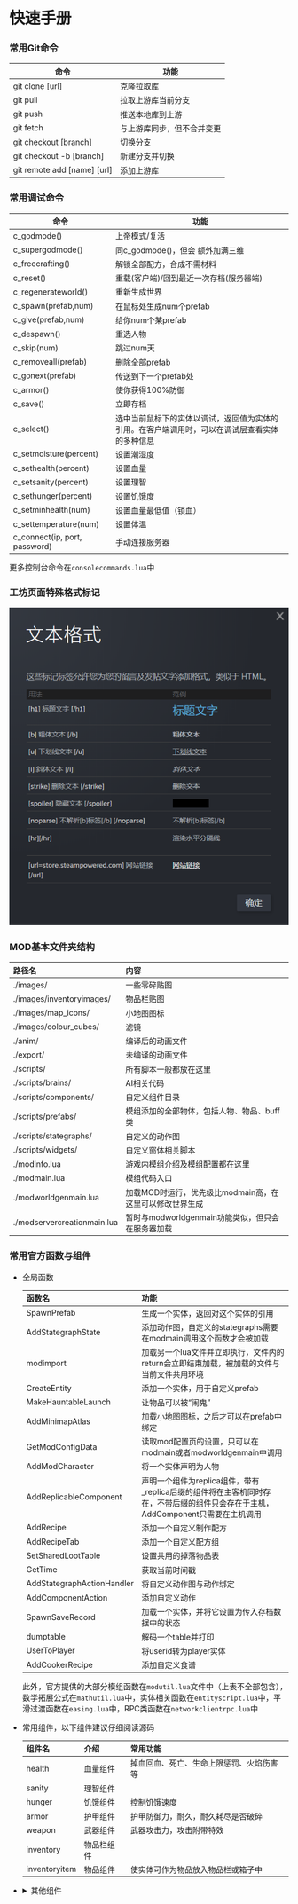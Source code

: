 # 快速手册

### 常用Git命令


| 命令                        | 功能                       |
| ----------------------------- | ---------------------------- |
| git clone [url]             | 克隆拉取库                 |
| git pull                    | 拉取上游库当前分支         |
| git push                    | 推送本地库到上游           |
| git fetch                   | 与上游库同步，但不合并变更 |
| git checkout [branch]       | 切换分支                   |
| git checkout -b [branch]    | 新建分支并切换             |
| git remote add [name] [url] | 添加上游库                 |

### 常用调试命令


| 命令                          | 功能                                                                                           |
| ------------------------------- | ------------------------------------------------------------------------------------------------ |
| c_godmode()                   | 上帝模式/复活                                                                                  |
| c_supergodmode()              | 同c_godmode()，但会 额外加满三维                                                               |
| c_freecrafting()              | 解锁全部配方，合成不需材料                                                                     |
| c_reset()                     | 重载(客户端)/回到最近一次存档(服务器端)                                                        |
| c_regenerateworld()           | 重新生成世界                                                                                   |
| c_spawn(prefab,num)           | 在鼠标处生成num个prefab                                                                        |
| c_give(prefab,num)            | 给你num个某prefab                                                                              |
| c_despawn()                   | 重选人物                                                                                       |
| c_skip(num)                   | 跳过num天                                                                                      |
| c_removeall(prefab)           | 删除全部prefab                                                                                 |
| c_gonext(prefab)              | 传送到下一个prefab处                                                                           |
| c_armor()                     | 使你获得100%防御                                                                               |
| c_save()                      | 立即存档                                                                                       |
| c_select()                    | 选中当前鼠标下的实体以调试，返回值为实体的引用。在客户端调用时，可以在调试层查看实体的多种信息 |
| c_setmoisture(percent)        | 设置潮湿度                                                                                     |
| c_sethealth(percent)          | 设置血量                                                                                       |
| c_setsanity(percent)          | 设置理智                                                                                       |
| c_sethunger(percent)          | 设置饥饿度                                                                                     |
| c_setminhealth(num)           | 设置血量最低值（锁血）                                                                         |
| c_settemperature(num)         | 设置体温                                                                                       |
| c_connect(ip, port, password) | 手动连接服务器                                                                                 |

更多控制台命令在`consolecommands.lua`中

### 工坊页面特殊格式标记

![img](assets/images/工坊文本格式.png)

### MOD基本文件夹结构


| 路径名                      | 内容                                                     |
| :---------------------------- | :--------------------------------------------------------- |
| ./images/                   | 一些零碎贴图                                             |
| ./images/inventoryimages/   | 物品栏贴图                                               |
| ./images/map_icons/         | 小地图图标                                               |
| ./images/colour_cubes/      | 滤镜                                                     |
| ./anim/                     | 编译后的动画文件                                         |
| ./export/                   | 未编译的动画文件                                         |
| ./scripts/                  | 所有脚本一般都放在这里                                   |
| ./scripts/brains/           | AI相关代码                                               |
| ./scripts/components/       | 自定义组件目录                                           |
| ./scripts/prefabs/          | 模组添加的全部物体，包括人物、物品、buff类               |
| ./scripts/stategraphs/      | 自定义的动作图                                           |
| ./scripts/widgets/          | 自定义窗体相关脚本                                       |
| ./modinfo.lua               | 游戏内模组介绍及模组配置都在这里                         |
| ./modmain.lua               | 模组代码入口                                             |
| ./modworldgenmain.lua       | 加载MOD时运行，优先级比modmain高，在这里可以修改世界生成 |
| ./modservercreationmain.lua | 暂时与modworldgenmain功能类似，但只会在服务器加载        |

### 常用官方函数与组件

- 全局函数


  | 函数名                     | 功能                                                                                                                            |
  | ---------------------------- | --------------------------------------------------------------------------------------------------------------------------------- |
  | SpawnPrefab                | 生成一个实体，返回对这个实体的引用                                                                                              |
  | AddStategraphState         | 添加动作图，自定义的stategraphs需要在modmain调用这个函数才会被加载                                                              |
  | modimport                  | 加载另一个lua文件并立即执行，文件内的return会立即结束加载，被加载的文件与当前文件共用环境                                       |
  | CreateEntity               | 添加一个实体，用于自定义prefab                                                                                                  |
  | MakeHauntableLaunch        | 让物品可以被“闹鬼”                                                                                                            |
  | AddMinimapAtlas            | 加载小地图图标，之后才可以在prefab中绑定                                                                                        |
  | GetModConfigData           | 读取mod配置页的设置，只可以在modmain或者modworldgenmain中调用                                                                   |
  | AddModCharacter            | 将一个实体声明为人物                                                                                                            |
  | AddReplicableComponent     | 声明一个组件为replica组件，带有_replica后缀的组件将在主客机同时存在，不带后缀的组件只会存在于主机，AddComponent只需要在主机调用 |
  | AddRecipe                  | 添加一个自定义制作配方                                                                                                          |
  | AddRecipeTab               | 添加一个自定义配方组                                                                                                            |
  | SetSharedLootTable         | 设置共用的掉落物品表                                                                                                            |
  | GetTime                    | 获取当前时间戳                                                                                                                  |
  | AddStategraphActionHandler | 将自定义动作图与动作绑定                                                                                                        |
  | AddComponentAction         | 添加自定义动作                                                                                                                  |
  | SpawnSaveRecord            | 加载一个实体，并将它设置为传入存档数据中的状态                                                                                  |
  | dumptable                  | 解码一个table并打印                                                                                                             |
  | UserToPlayer               | 将userid转为player实体                                                                                                          |
  | AddCookerRecipe            | 添加自定义食谱                                                                                                                  |

  此外，官方提供的大部分模组函数在```modutil.lua```文件中（上表不全部包含），数学拓展公式在```mathutil.lua```中，实体相关函数在```entityscript.lua```中，平滑过渡函数在```easing.lua```中，RPC类函数在`networkclientrpc.lua`中
- 常用组件，以下组件建议仔细阅读源码


  | 组件名        | 介绍       | 常用功能                                 |
  | --------------- | ------------ | ------------------------------------------ |
  | health        | 血量组件   | 掉血回血、死亡、生命上限惩罚、火焰伤害等 |
  | sanity        | 理智组件   |                                          |
  | hunger        | 饥饿组件   | 控制饥饿速度                             |
  | armor         | 护甲组件   | 护甲防御力，耐久，耐久耗尽是否破碎       |
  | weapon        | 武器组件   | 武器攻击力，攻击附带特效                 |
  | inventory     | 物品栏组件 |                                          |
  | inventoryitem | 物品组件   | 使实体可作为物品放入物品栏或箱子中       |
- <details><summary>其他组件</summary>
  <table><thead><tr><th><span>组件名</span></th><th><span>介绍</span></th><th><span>常用功能</span></th></tr></thead><tbody><tr><td><span>birdspawner</span></td><td><span>鸟类生成点</span></td><td><span>修改生成的鸟类类型、频率等</span></td></tr><tr><td><span>book</span></td><td><span>书籍组件</span></td><td><span>添加自定义书籍时可能会用</span></td></tr><tr><td><span>builder</span></td><td><span>建造组件</span></td><td><span>让玩家可以制作/建造物品，可以在这里修改来实现一键制造、重复制造等</span></td></tr><tr><td><span>burnable</span></td><td><span>可燃组件</span></td><td><span>设置物品燃烧时间，冒烟情况等</span></td></tr><tr><td><span>childspawner</span></td><td><span>巢穴组件</span></td><td><span>绑定到巢穴上来自动生成实体，如猪人、蜘蛛等，可以修改生成条件、生成速度、实体种类、巢穴被攻击时的某些特殊生成</span></td></tr><tr><td><span>colourcube</span></td><td><span>滤镜组件</span></td><td><span>自定义季节、时间、地上地下滤镜</span></td></tr><tr><td><span>combat</span></td><td><span>战斗组件</span></td><td><span>设置攻击伤害、攻击间隔、攻击距离、攻击buff、自动选择目标逻辑</span></td></tr><tr><td><span>container</span></td><td><span>容器组件</span></td><td><span>设置箱子格数，可放入物品判断，箱子内是否可堆叠，箱子是否可打开</span></td></tr><tr><td><span>cookable</span></td><td> </td><td><span>使一个实体可以在火堆上烹饪，可以设置烹饪产品和烹饪回调</span></td></tr><tr><td><span>cooldown</span></td><td><span>cd组件</span></td><td><span>设置某种操作的冷却时间，每个实体同时只可计算一种cd</span></td></tr><tr><td><span>debuff</span></td><td><span>buff组件</span></td><td><span>添加在buff上，SetAttachedFn设置buff被施加到实体时的回调，SetDetachedFn设置buff解除回调，SetExtendedFn设置buff未过期时被上了一个相同buff触发的回调</span></td></tr><tr><td><span>debuffable</span></td><td> </td><td><span>添加在实体上，使该实体可以附加buff并影响</span></td></tr><tr><td><span>deployable</span></td><td> </td><td><span>使实体可以被部署，如耕地机，可以设置部署地皮类型等</span></td></tr><tr><td><span>drawable</span></td><td><span>画板组件</span></td><td><span>使一个实体可以被"画"，如小木牌</span></td></tr><tr><td><span>drownable</span></td><td><span>溺水组件</span></td><td> </td></tr><tr><td><span>dynamicmusic</span></td><td><span>背景音乐组件</span></td><td><span>可以设置/修改不同季节，不同位置的环境背景音乐或与不同敌人作战时的音乐</span></td></tr><tr><td><span>eater</span></td><td> </td><td><span>使实体可以吃东西，可以设置能吃的食品类型，是否可以吃腐烂食物，吃东西时的回调，喜欢吃的食物种类</span></td></tr><tr><td><span>edible</span></td><td> </td><td><span>标记实体为可吃，可以设置食品三维，食品类型，对体温的影响效果，被吃时的回调</span></td></tr><tr><td><span>equippable</span></td><td> </td><td><span>使物品可装备，可设置装备槽，穿上/脱下的回调，装备额外移速，保温效果，防水效果、理智回复效果</span></td></tr><tr><td><span>finiteuses</span></td><td><span>耐久组件</span></td><td><span>设置物品总耐久，单次使用消耗耐久就</span></td></tr><tr><td><span>follower</span></td><td><span>跟随者</span></td><td><span>使生物可以跟随其他生物，可以设置单次跟随最大跟随时间，是否可以随领导者战斗</span></td></tr><tr><td><span>freezable</span></td><td> </td><td><span>设置冰冻抗性</span></td></tr><tr><td><span>fuel</span></td><td> </td><td><span>使物品成为燃料，可以设置燃料种类，燃烧值</span></td></tr><tr><td><span>fueled</span></td><td> </td><td><span>使实体可以燃烧燃料，可以设置燃烧速度，接受燃料的种类等</span></td></tr><tr><td><span>grogginess</span></td><td><span>困倦组件</span></td><td><span>实体被催眠时即与这个组件有关</span></td></tr><tr><td><span>growable</span></td><td><span>成长组件</span></td><td><span>主要用于树木生长，可以设置不同生长阶段的属性</span></td></tr><tr><td><span>harvestable</span></td><td> </td><td><span>主要用于可收获的建筑，如蜂箱、蘑菇农场，可设置收获产品类型，成熟时间</span></td></tr><tr><td><span>healer</span></td><td> </td><td><span>使物品可以用来“治疗”，可设置治疗量</span></td></tr><tr><td><span>healthtrigger</span></td><td> </td><td><span>添加到实体上，在实体生命值达到一定百分比时触发对应回调</span></td></tr><tr><td><span>leader</span></td><td> </td><td><span>与follower组件组合，实现领导——跟随</span></td></tr><tr><td><span>locomotor</span></td><td><span>移动组件</span></td><td><span>实体移动（非传送）均依赖于此组件，主要提供各种改变移速的方法</span></td></tr><tr><td><span>machine</span></td><td> </td><td><span>使实体可作为机器，主要提供启动/关闭操作</span></td></tr><tr><td><span>moisture</span></td><td><span>潮湿组件</span></td><td><span>与潮湿度相关</span></td></tr><tr><td><span>perishable</span></td><td> </td><td><span>食物腐烂相关</span></td></tr><tr><td><span>pickable</span></td><td> </td><td><span>可采摘的物品，如胡萝卜</span></td></tr><tr><td><span>plantable</span></td><td> </td><td><span>可种植的物品，如松果</span></td></tr><tr><td><span>playervision</span></td><td> </td><td><span>在这里替换玩家视野，夜视等，也可替换玩家滤镜</span></td></tr><tr><td><span>projectile</span></td><td><span>弹道组件</span></td><td><span>投掷品、发射物必需组件</span></td></tr><tr><td><span>reader</span></td><td> </td><td><span>使玩家可以读书</span></td></tr><tr><td><span>rechargeable</span></td><td><span>充能组件</span></td><td><span>主要用于装备cd等</span></td></tr><tr><td><span>repairable</span></td><td> </td><td><span>使物品可修理，设置接收修理工具类型</span></td></tr><tr><td><span>repairer</span></td><td> </td><td><span>使物品作为修理品，设置修理的目标属性</span></td></tr><tr><td><span>resistance</span></td><td> </td><td><span>免伤组件，骨甲的免伤就是用的这个</span></td></tr><tr><td><span>rider</span></td><td> </td><td><span>让玩家可以骑牛</span></td></tr><tr><td><span>sanityaura</span></td><td> </td><td><span>区域性的理智值buff，如格罗姆。可设置区域范围大小</span></td></tr><tr><td><span>scaler</span></td><td> </td><td><span>可随存档保存的放大缩小组件，默认只缩放提醒，通过OnApplyScale函数可自定义其他缩放</span></td></tr><tr><td><span>schoolspawner</span></td><td> </td><td><span>鱼群刷新组件</span></td></tr><tr><td><span>spawner</span></td><td> </td><td><span>这个是用来刷新boss类生物的，而不是猪人等</span></td></tr><tr><td><span>spellcaster</span></td><td><span>法术组件</span></td><td><span>使物品可以用来释放法术，如唤月法杖</span></td></tr><tr><td><span>stackable</span></td><td><span>堆叠组件</span></td><td> </td></tr><tr><td><span>talker</span></td><td><span>发言组件</span></td><td><span>实体说话时头上的那行小字，可以详细设置字号、字体、颜色等</span></td></tr><tr><td><span>timer</span></td><td><span>计时器组件</span></td><td><span>可以用来进行多个倒计时，每个计时结束时都会对附加的实体发送事件，具体计时情况会跟随存档，用途例如人物技能cd</span></td></tr><tr><td><span>tool</span></td><td><span>工具组件</span></td><td><span>用来给物品添加工具功能，例如砍、挖</span></td></tr><tr><td><span>tradable</span></td><td> </td><td><span>使物品可以用来换金子，具体换几个可以在设置</span></td></tr><tr><td><span>trader</span></td><td><span>商人组件</span></td><td><span>使实体可以与玩家交易，可设置具体交易内容</span></td></tr><tr><td><span>upgradeable</span></td><td><span>可升级组件</span></td><td><span>使物品可以用其他物品升级</span></td></tr><tr><td><span>useableitem</span></td><td> </td><td><span>是物品可以被“使用”，如灌木丛帽</span></td></tr><tr><td><span>waterproofer</span></td><td> </td><td><span>使装备具有防水效果</span></td></tr><tr><td><span>workable</span></td><td> </td><td><span>使物品可以被“砸”、“砍“等</span></td></tr><tr><td><span>writeable</span></td><td> </td><td><span>使物品可以被写，如木牌</span></td></tr></tbody></table>
  </details>
